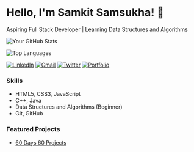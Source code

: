# Hello, I'm Samkit Samsukha! 👋

Aspiring Full Stack Developer | Learning Data Structures and Algorithms

![Your GitHub Stats](https://github-readme-stats.vercel.app/api?username=samkitsamsukha&show_icons=true&hide_border=true)

![Top Languages](https://github-readme-stats.vercel.app/api/top-langs/?username=samkitsamsukha&layout=compact&hide_border=true)

[![LinkedIn](https://img.shields.io/badge/LinkedIn-0077B5?style=for-the-badge&logo=linkedin&logoColor=white)](https://www.linkedin.com/in/samkit-samsukha/)
[![Gmail](https://img.shields.io/badge/Gmail-D14836?style=for-the-badge&logo=gmail&logoColor=white)](mailto:samkitsamsukha@gmail.com)
[![Twitter](https://img.shields.io/badge/Twitter-1DA1F2?style=for-the-badge&logo=twitter&logoColor=white)](https://twitter.com/samsukhasamkit)
[![Portfolio](https://img.shields.io/badge/Portfolio-000000?style=for-the-badge&logo=react&logoColor=61DAFB)](https://your-portfolio-website.com)

### Skills
- HTML5, CSS3, JavaScript
- C++, Java
- Data Structures and Algorithms (Beginner)
- Git, GitHub

### Featured Projects
- [60 Days 60 Projects](https://github.com/samkitsamsukha/60-days-60-projects)

